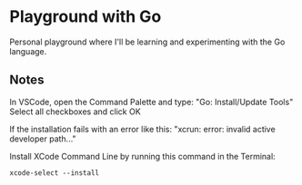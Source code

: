 # Playground with Go

Personal playground where I'll be learning and experimenting with the Go language.

## Notes

In VSCode, open the Command Palette and type: "Go: Install/Update Tools"<br>
Select all checkboxes and click OK

If the installation fails with an error like this: "xcrun: error: invalid active developer path..."

Install XCode Command Line by running this command in the Terminal:

```
xcode-select --install
```